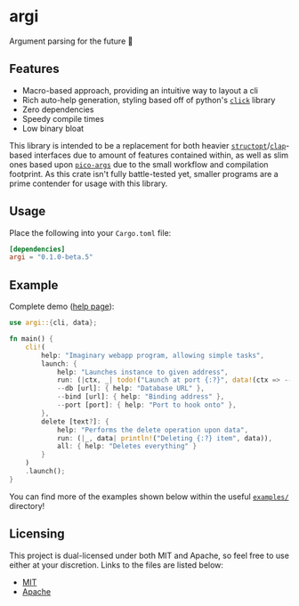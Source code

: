 # argi

Argument parsing for the future 🚀

## Features

- Macro-based approach, providing an intuitive way to layout a cli
- Rich auto-help generation, styling based off of python's [`click`](https://click.palletsprojects.com/en/8.0.x/) library
- Zero dependencies
- Speedy compile times
- Low binary bloat

This library is intended to be a replacement for both heavier [`structopt`](https://crates.io/crates/structopt)/[`clap`](https://crates.io/crates/clap)-based interfaces due to amount of features contained within, as well as slim ones based upon [`pico-args`](https://crates.io/crates/pico-args) due to the small workflow and compilation footprint. As this crate isn't fully battle-tested yet, smaller programs are a prime contender for usage with this library.

## Usage

Place the following into your `Cargo.toml` file:

```toml
[dependencies]
argi = "0.1.0-beta.5"
```

## Example

Complete demo ([help page](https://github.com/Owez/argi/blob/master/examples/irl_help.txt)):

```rust
use argi::{cli, data};

fn main() {
    cli!(
        help: "Imaginary webapp program, allowing simple tasks",
        launch: {
            help: "Launches instance to given address",
            run: (|ctx, _| todo!("Launch at port {:?}", data!(ctx => --port))),
            --db [url]: { help: "Database URL" },
            --bind [url]: { help: "Binding address" },
            --port [port]: { help: "Port to hook onto" },
        },
        delete [text?]: {
            help: "Performs the delete operation upon data",
            run: (|_, data| println!("Deleting {:?} item", data)),
            all: { help: "Deletes everything" }
        }
    )
    .launch();
}
```

You can find more of the examples shown below within the useful [`examples/`](https://github.com/Owez/argi/tree/master/examples) directory!

## Licensing

This project is dual-licensed under both MIT and Apache, so feel free to use either at your discretion. Links to the files are listed below:

- [MIT](LICENSE-MIT)
- [Apache](LICENSE-APACHE)
